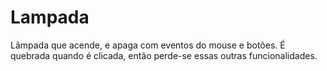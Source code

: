 # Lampada
 Lâmpada que acende, e apaga com eventos do mouse e botões. É quebrada quando é clicada, então perde-se essas outras funcionalidades.
